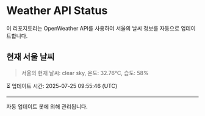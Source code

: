 
# Weather API Status

이 리포지토리는 OpenWeather API를 사용하여 서울의 날씨 정보를 자동으로 업데이트합니다.

## 현재 서울 날씨
> 서울의 현재 날씨: clear sky, 온도: 32.76°C, 습도: 58%

⏳ 업데이트 시간: 2025-07-25 09:55:46 (UTC)

---
자동 업데이트 봇에 의해 관리됩니다.
